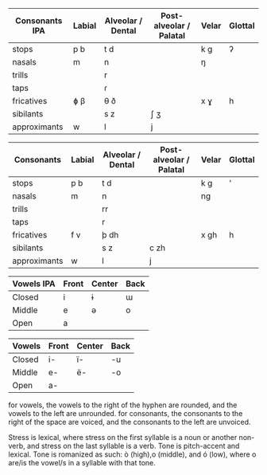 Consonants IPA| Labial | Alveolar / Dental | Post-alveolar / Palatal | Velar | Glottal 
------------------|----------|------------------|--------------------------------|--------|----------
stops | p b | t d | | k g | ʔ
nasals | m | n | | ŋ |
trills | | r | | |
taps | | ɾ | | |
fricatives | ɸ β | θ ð | | x ɣ | h
sibilants | | s z | ʃ ʒ | |
approximants | w | l | j | |

Consonants | Labial | Alveolar / Dental | Post-alveolar / Palatal | Velar | Glottal 
------------------|----------|------------------|--------------------------------|--------|----------
stops | p b | t d | | k g | '
nasals | m | n | | ng |
trills | | rr | | |
taps | | r | | |
fricatives | f v | þ dh | | x gh | h
sibilants | | s z | c zh | |
approximants | w | l | j | |

Vowels IPA|Front|Center|Back
-----|------|------|-----
Closed|i|ɨ|ɯ
Middle|e|ə|o
Open|a||

Vowels|Front|Center|Back
-----|------|------|-----
Closed|i-|ï-|-u
Middle|e-|ë-|-o
Open|a-||

for vowels, the vowels to the right of the hyphen are rounded, and the vowels to the left are unrounded. for consonants, the consonants to the right of the space are voiced, and the consonants to the left are unvoiced.

Stress is lexical, where stress on the first syllable is a noun or another non-verb, and stress on the last syllable is a verb.
Tone is pitch-accent and lexical. Tone is romanized as such: ò (high),o (middle), and ó (low), where o are/is the vowel/s in a syllable with that tone.
